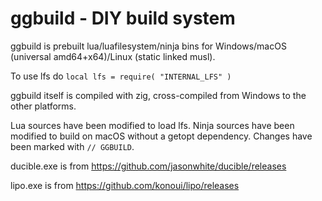 # ggbuild - DIY build system

ggbuild is prebuilt lua/luafilesystem/ninja bins for Windows/macOS
(universal amd64+x64)/Linux (static linked musl).

To use lfs do `local lfs = require( "INTERNAL_LFS" )`

ggbuild itself is compiled with zig, cross-compiled from Windows to the
other platforms.

Lua sources have been modified to load lfs. Ninja sources have been
modified to build on macOS without a getopt dependency. Changes have
been marked with `// GGBUILD`.

ducible.exe is from https://github.com/jasonwhite/ducible/releases

lipo.exe is from https://github.com/konoui/lipo/releases
